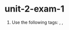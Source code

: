 # unit-2-exam-1
1. Use the following tags: <!DOCTYPE html>, <body>, <style>, <html>, <head>, <title> to create an HTML skeleton. The website title is Unit 2: Exam 1 (this should be displayed on the browser tag and also in an appropriate heading tag <h{}>
  
2. Create a div tag with the style of having a gray background using the property --background-color. In this div tag use an appropriate <h{}> to create a heading that reads Part 1: Table. Inside the div tag do step 3 below.
  
3. Use the following tags: <table>, <tr>, <td>, <th> to create an html table.  DO NOT worry about styling it you are only going to be graded on the html.  The data for this table is included in the picture.
  
4. Create a new div tag change the background of this div to black using the property background-color.  Change the font color of this div to white using the property color.
  Inside this div tag use an appropriate heading using the <h{}> with Morning Routine as the label. Then create an appropriate list using either <ol> or <ul> and <li> of the   steps you take to get ready for school.  You need a minimum of 4 items.
  
  This should all be on the same document. Push your document to the repository.
